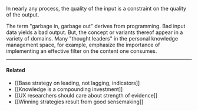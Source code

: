 In nearly any process, the quality of the input is a constraint on the quality of the output.

The term "garbage in, garbage out" derives from programming. Bad input data yields a bad output. But, the concept or variants thereof appear in a variety of domains. Many "thought leaders" in the personal knowledge management space, for example, emphasize the importance of implementing an effective filter on the content one consumes.

---

#### Related

-   [[Base strategy on leading, not lagging, indicators]]
-   [[Knowledge is a compounding investment]]
-   [[UX researchers should care about strength of evidence]]
-   [[Winning strategies result from good sensemaking]]